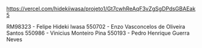 https://vercel.com/hidekiiwasa/projeto1/Gt7cwhReAqF3vZgSgDPdsGBAEak5

RM98323 - Felipe Hideki Iwasa
550702 - Enzo Vasconcelos de Oliveira Santos
550986 - Vinicius Monteiro Pina
550193 - Pedro Henrique Guerra Neves